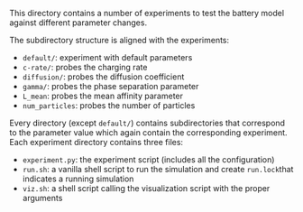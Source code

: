 This directory contains a number of experiments to test the battery model against different parameter changes.

The subdirectory structure is aligned with the experiments:

- `default/`: experiment with default parameters
- `c-rate/`: probes the charging rate
- `diffusion/`: probes the diffusion coefficient
- `gamma/`: probes the phase separation parameter
- `L_mean`: probes the mean affinity parameter
- `num_particles`: probes the number of particles

Every directory (except `default/`) contains subdirectories that correspond to the parameter value which again contain the corresponding experiment.
Each experiment directory contains three files:

- `experiment.py`: the experiment script (includes all the configuration)
- `run.sh`: a vanilla shell script to run the simulation and create `run.lock`that indicates a running simulation
- `viz.sh`: a shell script calling the visualization script with the proper arguments
